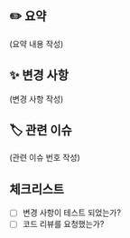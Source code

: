 ## ✏️ 요약

(요약 내용 작성)

## ✨ 변경 사항

(변경 사항 작성)

## 🏷️ 관련 이슈

(관련 이슈 번호 작성)

## 체크리스트

- [ ] 변경 사항이 테스트 되었는가?
- [ ] 코드 리뷰를 요청했는가?
